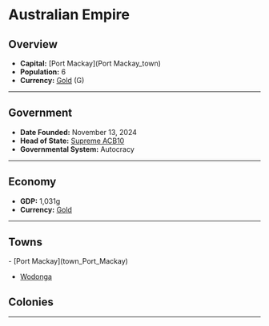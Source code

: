 <!--UNDEDITED FILE, remove this entire line if this file has been edited!-->
# <!--NAME-->Australian Empire<!--NAME-->

## Overview

- **Capital:** <!--CAPITAL_LINK-->[Port Mackay](Port Mackay_town)<!--CAPITAL_LINK-->
- **Population:** <!--POPULATION-->6<!--POPULATION-->
- **Currency:** <!--CURRENCY_LINK-->[Gold](Gold_currency)<!--CURRENCY_LINK--> (<!--CURRENCY_ABV-->G<!--CURRENCY_ABV-->)

---

## Government

- **Date Founded:** <!--FOUNDED-->November 13, 2024<!--FOUNDED-->
- **Head of State:** <!--LEADER_TITLE_LINK-->[Supreme ACB10](ACB10_user)<!--LEADER_TITLE_LINK-->
- **Governmental System:** <!--GOVERNMENT-->Autocracy<!--GOVERNMENT-->

---

## Economy

- **GDP:** <!--GDP-->1,031g<!--GDP-->
- **Currency:** <!--CURRENCY_LINK-->[Gold](Gold_currency)<!--CURRENCY_LINK-->

---

## Towns

<!--TOWNS-->- [Port Mackay](town_Port_Mackay)
- [Wodonga](town_Wodonga)<!--TOWNS-->

## Colonies

<!--COLONIES--><!--COLONIES-->

---